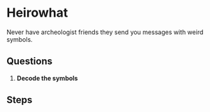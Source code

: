 # Heirowhat
Never have archeologist friends they send you messages with weird symbols.

## Questions
1. **Decode the symbols**

## Steps
